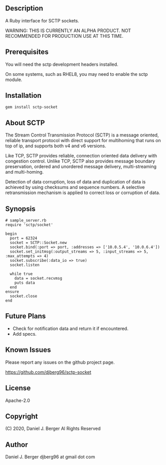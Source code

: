 ## Description

A Ruby interface for SCTP sockets.

WARNING: THIS IS CURRENTLY AN ALPHA PRODUCT. NOT RECOMMENDED FOR PRODUCTION USE AT THIS TIME.

## Prerequisites

You will need the sctp development headers installed.

On some systems, such as RHEL8, you may need to enable the sctp module.

## Installation

  `gem install sctp-socket`

## About SCTP

The Stream Control Transmission Protocol (SCTP) is a message oriented, reliable
transport protocol with direct support for multihoming that runs on top of ip,
and supports both v4 and v6 versions.

Like TCP, SCTP provides reliable, connection oriented data delivery with
congestion control. Unlike TCP, SCTP also provides message boundary preservation,
ordered and unordered message delivery, multi-streaming and multi-homing.

Detection of data corruption, loss of data and duplication of data is achieved
by using checksums and sequence numbers. A selective retransmission mechanism
is applied to correct loss or corruption of data.

## Synopsis

```
# sample_server.rb
require 'sctp/socket'

begin
  port = 62324
  socket = SCTP::Socket.new
  socket.bind(:port => port, :addresses => ['10.0.5.4', '10.0.6.4'])
  socket.set_initmsg(:output_streams => 5, :input_streams => 5, :max_attempts => 4)
  socket.subscribe(:data_io => true)
  socket.listen

  while true
    data = socket.recvmsg
    puts data
  end
ensure
  socket.close
end
```

## Future Plans

* Check for notification data and return it if encountered.
* Add specs.

## Known Issues

Please report any issues on the github project page.

  https://github.com/djberg96/sctp-socket

## License

Apache-2.0

## Copyright

(C) 2020, Daniel J. Berger
Al Rights Reserved

## Author

Daniel J. Berger
djberg96 at gmail dot com
